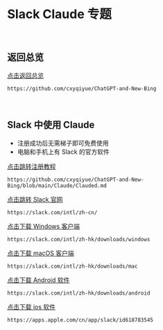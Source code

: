 # Slack Claude 专题

<br>

## 返回总览

[点击返回总览](https://github.com/cxyqiyue/ChatGPT-and-New-Bing)

```
https://github.com/cxyqiyue/ChatGPT-and-New-Bing
```

<br>

## Slack 中使用 Claude

* 注册成功后无需梯子即可免费使用
* 电脑和手机上有 Slack 的官方软件

[点击跳转注册教程](https://github.com/cxyqiyue/ChatGPT-and-New-Bing/blob/main/Claude/Clauded.md)

```
https://github.com/cxyqiyue/ChatGPT-and-New-Bing/blob/main/Claude/Clauded.md
```

[点击跳转 Slack 官网](https://slack.com/intl/zh-cn/)

```
https://slack.com/intl/zh-cn/
```

[点击下载 Windows 客户端](https://slack.com/intl/zh-hk/downloads/windows)

```
https://slack.com/intl/zh-hk/downloads/windows
```

[点击下载 macOS 客户端](https://slack.com/intl/zh-hk/downloads/mac)

```
https://slack.com/intl/zh-hk/downloads/mac
```

[点击下载 Android 软件](https://slack.com/intl/zh-hk/downloads/android)

```
https://slack.com/intl/zh-hk/downloads/android
```

[点击下载 ios 软件](https://apps.apple.com/cn/app/slack/id618783545)

```
https://apps.apple.com/cn/app/slack/id618783545
```
